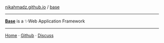 [nikahmadz.github.io][1] / [base][base]

***

[**Base**][base] is a ✨Web Application Framework

***

[Home][1] &middot; [Github][2] &middot; [Discuss][3]

[1]:https://nikahmadz.github.io
[2]:https://github.com/nikahmadz
[3]:https://github.com/nikahmadz/nikahmadz.github.io/discussions "Go to Discussion Room"
[base]:https://nikahmadz.github.io/base
